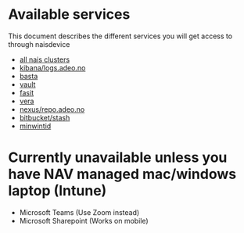 # Available services

This document describes the different services you will get access to through naisdevice

- [all nais clusters](https://github.com/navikt/kubeconfigs/tree/naisdevice) 
- [kibana/logs.adeo.no](https://logs.adeo.no)
- [basta](https://basta.adeo.no)
- [vault](https://vault.adeo.no)
- [fasit](https://fasit.adeo.no)
- [vera](https://vera.adeo.no)
- [nexus/repo.adeo.no](https://repo.adeo.no)
- [bitbucket/stash](https://stash.adeo.no)
- [minwintid](https://minwintidmobil.adeo.no/minwintid)

# Currently unavailable unless you have NAV managed mac/windows laptop (Intune)
- Microsoft Teams (Use Zoom instead)
- Microsoft Sharepoint (Works on mobile)
